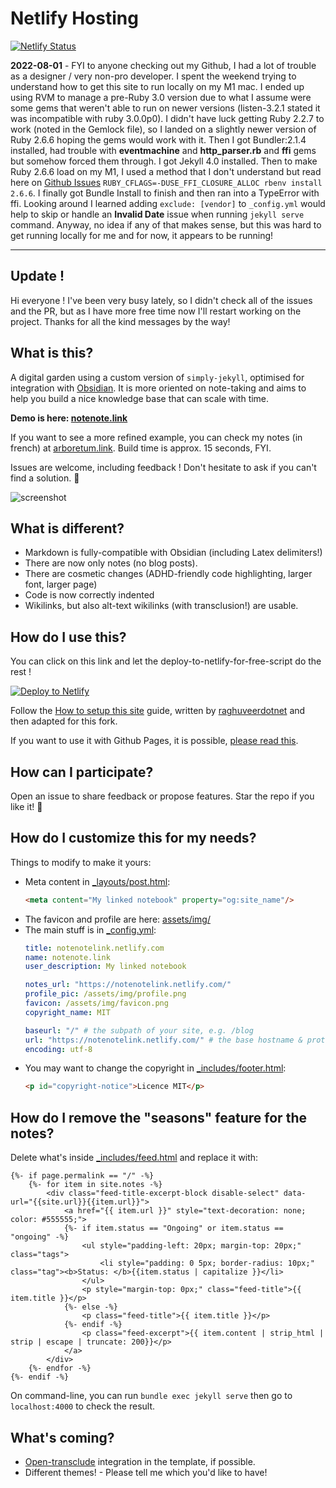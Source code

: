 # Netlify Hosting

 [![Netlify Status](https://api.netlify.com/api/v1/badges/47f8bcc0-636e-4f67-be9d-f5337d276215/deploy-status)](https://app.netlify.com/sites/hilarious-sherbet-270247/deploys)

**2022-08-01** - FYI to anyone checking out my Github, I had a lot of trouble as a designer / very non-pro developer. I spent the weekend trying to understand how to get this site to run locally on my M1 mac. I ended up using RVM to manage a pre-Ruby 3.0 version due to what I assume were some gems that weren't able to run on newer versions (listen-3.2.1 stated it was incompatible with ruby 3.0.0p0). I didn't have luck getting Ruby 2.2.7 to work (noted in the Gemlock file), so I landed on a slightly newer version of Ruby 2.6.6 hoping the gems would work with it. Then I got Bundler:2.1.4 installed, had trouble with **eventmachine** and **http_parser.rb** and **ffi** gems but somehow forced them through. I got Jekyll 4.0 installed. Then to make Ruby 2.6.6 load on my M1, I used a method that I don't understand but read here on [Github Issues](https://github.com/rbenv/ruby-build/issues/1699) `RUBY_CFLAGS=-DUSE_FFI_CLOSURE_ALLOC rbenv install 2.6.6`. I finally got Bundle Install to finish and then ran into a TypeError with ffi. Looking around I learned adding `exclude: [vendor]`  to `_config.yml` would help to skip or handle an **Invalid Date** issue when running `jekyll serve` command. Anyway, no idea if any of that makes sense, but this was hard to get running locally for me and for now, it appears to be running!

---

## Update !

Hi everyone ! I've been very busy lately, so I didn't check all of the issues and the PR, but as I have more free time now I'll restart working on the project. Thanks for all the kind messages by the way!

## What is this?

A digital garden using a custom version of `simply-jekyll`, optimised for integration with [Obsidian](https://obsidian.md). It is more oriented on note-taking and aims to help you build a nice knowledge base that can scale with time. 

**Demo is here: [notenote.link](https://notenote.link)**

If you want to see a more refined example, you can check my notes (in french) at [arboretum.link](https://www.arboretum.link/). Build time is approx. 15 seconds, FYI.

Issues are welcome, including feedback ! Don't hesitate to ask if you can't find a solution. 💫

![screenshot](/assets/img/screenshot.png)

## What is different?

- Markdown is fully-compatible with Obsidian (including Latex delimiters!)
- There are now only notes (no blog posts).
- There are cosmetic changes (ADHD-friendly code highlighting, larger font, larger page)
- Code is now correctly indented
- Wikilinks, but also alt-text wikilinks (with transclusion!) are usable.

## How do I use this?

You can click on this link and let the deploy-to-netlify-for-free-script do the rest !

[![Deploy to Netlify](https://www.netlify.com/img/deploy/button.svg)](https://app.netlify.com/start/deploy?repository=https://github.com/Maxence-L/notenote.link)

Follow the [How to setup this site](https://notenote.link/notes/how-to-setup-this-site) guide, written by [raghuveerdotnet](https://github.com/raghuveerdotnet) and then adapted for this fork.

If you want to use it with Github Pages, it is possible, [please read this](https://github.com/Maxence-L/notenote.link/issues/5#issuecomment-762508069).

## How can I participate?

Open an issue to share feedback or propose features. Star the repo if you like it! 🌟

## How do I customize this for my needs?

Things to modify to make it yours:

- Meta content in [\_layouts/post.html](_layouts/post.html):
    ```html
    <meta content="My linked notebook" property="og:site_name"/>
    ```
- The favicon and profile are here: [assets/img/](assets/img/)
- The main stuff is in [\_config.yml](_config.yml):
    ```yaml
    title: notenotelink.netlify.com
    name: notenote.link
    user_description: My linked notebook

    notes_url: "https://notenotelink.netlify.com/"
    profile_pic: /assets/img/profile.png
    favicon: /assets/img/favicon.png
    copyright_name: MIT

    baseurl: "/" # the subpath of your site, e.g. /blog
    url: "https://notenotelink.netlify.com/" # the base hostname & protocol for your site, e.g. http://example.com
    encoding: utf-8
    ```
- You may want to change the copyright in [\_includes/footer.html](_includes/footer.html):
   ```html
   <p id="copyright-notice">Licence MIT</p>
   ```

## How do I remove the "seasons" feature for the notes?

Delete what's inside [\_includes/feed.html](_includes/feed.html) and replace it with:

```liquid
{%- if page.permalink == "/" -%}
    {%- for item in site.notes -%}
        <div class="feed-title-excerpt-block disable-select" data-url="{{site.url}}{{item.url}}">
            <a href="{{ item.url }}" style="text-decoration: none; color: #555555;">
            {%- if item.status == "Ongoing" or item.status == "ongoing" -%}
                <ul style="padding-left: 20px; margin-top: 20px;" class="tags">
                    <li style="padding: 0 5px; border-radius: 10px;" class="tag"><b>Status: </b>{{item.status | capitalize }}</li>
                </ul>
                <p style="margin-top: 0px;" class="feed-title">{{ item.title }}</p>
            {%- else -%}
                <p class="feed-title">{{ item.title }}</p>
            {%- endif -%}
                <p class="feed-excerpt">{{ item.content | strip_html | strip | escape | truncate: 200}}</p>
            </a>
        </div>
    {%- endfor -%}
{%- endif -%}
````

On command-line, you can run `bundle exec jekyll serve` then go to `localhost:4000` to check the result.

## What's coming?

- [Open-transclude](https://subpixel.space/entries/open-transclude/) integration in the template, if possible.
- Different themes! - Please tell me which you'd like to have!
